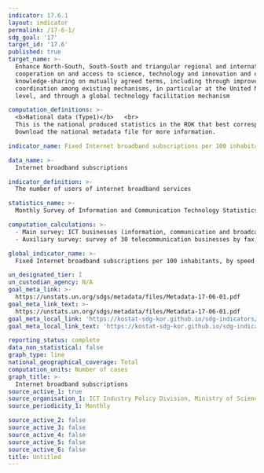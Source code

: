 ```yaml
---
indicator: 17.6.1
layout: indicator
permalink: /17-6-1/
sdg_goal: '17'
target_id: '17.6'
published: true
target_name: >-
  Enhance North-South, South-South and triangular regional and international
  cooperation on and access to science, technology and innovation and enhance
  knowledge-sharing on mutually agreed terms, including through improved
  coordination among existing mechanisms, in particular at the United Nations
  level, and through a global technology facilitation mechanism

computation_definitions: >-
  <b>National data (Type1)</b>   <br>
  This is the national produced statistics in the ROK that best corresponds to the definition of UN SDGs indicators. <br>
  Download the national metadata file for more information.

indicator_name: Fixed Internet broadband subscriptions per 100 inhabitants, by speed

data_name: >-
  Internet broadband subscriptions 

indicator_definition: >-
  The number of users of internet broadband services 

statistics_name: >-
  Monthly Survey of Information and Communication Technology Statistics 

computation_calculations: >-
  - Main survey: ICT businesses (information, communication and broadcasting equipment, information, communication and broadcasting services, software)   <br>
  - Auxiliary survey: survey of 30 telecommunication businesses by fax, email, and telephone 

global_indicator_name: >-
  Fixed Internet broadband subscriptions per 100 inhabitants, by speed

un_designated_tier: I
un_custodian_agency: N/A 
goal_meta_link: >-
  https://unstats.un.org/sdgs/metadata/files/Metadata-17-06-01.pdf   
goal_meta_link_text: >-
  https://unstats.un.org/sdgs/metadata/files/Metadata-17-06-01.pdf   
goal_meta_local_link: 'https://kostat-sdg-kor.github.io/sdg-indicators/public/data/Metadata-17-06-01_ENG.pdf'
goal_meta_local_link_text: 'https://kostat-sdg-kor.github.io/sdg-indicators/public/data/Metadata-17-06-01_ENG.pdf'

reporting_status: complete
data_non_statistical: false
graph_type: line
national_geographical_coverage: Total
computation_units: Number of cases
graph_title: >-
  Internet broadband subscriptions 
source_active_1: true
source_organisation_1: ICT Industry Policy Division, Ministry of Science and ICT 
source_periodicity_1: Monthly

source_active_2: false
source_active_3: false
source_active_4: false
source_active_5: false
source_active_6: false
title: Untitled
---
```

